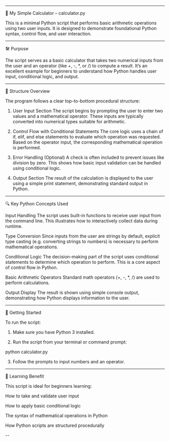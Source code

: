 


---

🧮 My Simple Calculator – calculator.py

This is a minimal Python script that performs basic arithmetic operations using two user inputs. It is designed to demonstrate foundational Python syntax, control flow, and user interaction.


---

🛠 Purpose

The script serves as a basic calculator that takes two numerical inputs from the user and an operator (like +, -, *, or /) to compute a result. It’s an excellent example for beginners to understand how Python handles user input, conditional logic, and output.


---

🧱 Structure Overview

The program follows a clear top-to-bottom procedural structure:

1. User Input Section
The script begins by prompting the user to enter two values and a mathematical operator. These inputs are typically converted into numerical types suitable for arithmetic.


2. Control Flow with Conditional Statements
The core logic uses a chain of if, elif, and else statements to evaluate which operation was requested. Based on the operator input, the corresponding mathematical operation is performed.


3. Error Handling (Optional)
A check is often included to prevent issues like division by zero. This shows how basic input validation can be handled using conditional logic.


4. Output Section
The result of the calculation is displayed to the user using a simple print statement, demonstrating standard output in Python.




---

🔍 Key Python Concepts Used

Input Handling
The script uses built-in functions to receive user input from the command line. This illustrates how to interactively collect data during runtime.

Type Conversion
Since inputs from the user are strings by default, explicit type casting (e.g. converting strings to numbers) is necessary to perform mathematical operations.

Conditional Logic
The decision-making part of the script uses conditional statements to determine which operation to perform. This is a core aspect of control flow in Python.

Basic Arithmetic Operators
Standard math operators (+, -, *, /) are used to perform calculations.

Output Display
The result is shown using simple console output, demonstrating how Python displays information to the user.



---

🚀 Getting Started

To run the script:

1. Make sure you have Python 3 installed.


2. Run the script from your terminal or command prompt:

python calculator.py


3. Follow the prompts to input numbers and an operator.




---

📘 Learning Benefit

This script is ideal for beginners learning:

How to take and validate user input

How to apply basic conditional logic

The syntax of mathematical operations in Python

How Python scripts are structured procedurally



--

